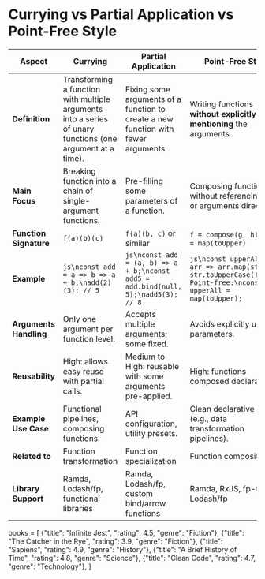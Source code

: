 # Currying vs Partial Application vs Point-Free Style

| Aspect                    | **Currying**                                                                 | **Partial Application**                                                 | **Point-Free Style**                                                  |
|---------------------------|------------------------------------------------------------------------------|-------------------------------------------------------------------------|------------------------------------------------------------------------|
| **Definition**            | Transforming a function with multiple arguments into a series of unary functions (one argument at a time). | Fixing some arguments of a function to create a new function with fewer arguments. | Writing functions **without explicitly mentioning** the arguments.     |
| **Main Focus**            | Breaking function into a chain of single-argument functions.                | Pre-filling some parameters of a function.                             | Composing functions without referencing data or arguments directly.   |
| **Function Signature**    | `f(a)(b)(c)`                                                                 | `f(a)(b, c)` or similar                                                 | `f = compose(g, h)` (or) `f = map(toUpper)`                           |
| **Example**               | ```js\nconst add = a => b => a + b;\nadd(2)(3); // 5```                      | ```js\nconst add = (a, b) => a + b;\nconst add5 = add.bind(null, 5);\nadd5(3); // 8``` | ```js\nconst upperAll = arr => arr.map(str => str.toUpperCase());\n// Point-free:\nconst upperAll = map(toUpper);``` |
| **Arguments Handling**    | Only one argument per function level.                                       | Accepts multiple arguments; some fixed.                                | Avoids explicitly using parameters.                                   |
| **Reusability**           | High: allows easy reuse with partial calls.                                 | Medium to High: reusable with some arguments pre-applied.              | High: functions composed declaratively.                              |
| **Example Use Case**      | Functional pipelines, composing functions.                                  | API configuration, utility presets.                                    | Clean declarative code (e.g., data transformation pipelines).         |
| **Related to**            | Function transformation                                                      | Function specialization                                                 | Function composition                                                  |
| **Library Support**       | Ramda, Lodash/fp, functional libraries                                       | Ramda, Lodash/fp, custom bind/arrow functions                          | Ramda, RxJS, fp-ts, Lodash/fp                                        |
books = [
    {"title": "Infinite Jest", "rating": 4.5, "genre": "Fiction"},
    {"title": "The Catcher in the Rye", "rating": 3.9, "genre": "Fiction"},
    {"title": "Sapiens", "rating": 4.9, "genre": "History"},
    {"title": "A Brief History of Time", "rating": 4.8, "genre": "Science"},
    {"title": "Clean Code", "rating": 4.7, "genre": "Technology"},
]
